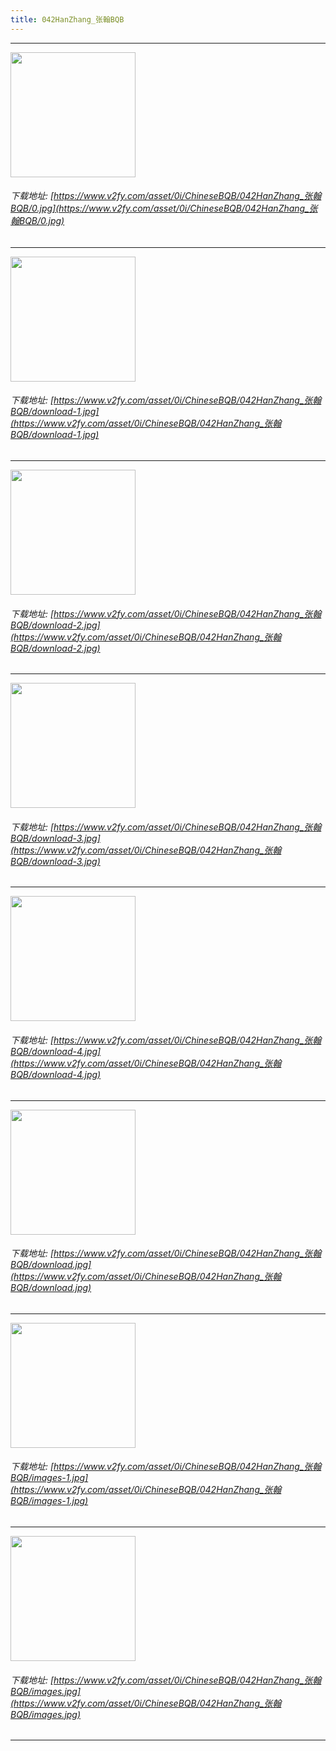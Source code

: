```yaml
---
title: 042HanZhang_张翰BQB
---
```


------

<!-- more -->

<img height='200px' style='height:200px;'  src='https://www.v2fy.com/asset/0i/ChineseBQB/042HanZhang_张翰BQB/0.jpg' data-original='https://www.v2fy.com/asset/0i/ChineseBQB/042HanZhang_张翰BQB/0.jpg' /><br/><h6>下载地址: [https://www.v2fy.com/asset/0i/ChineseBQB/042HanZhang_张翰BQB/0.jpg](https://www.v2fy.com/asset/0i/ChineseBQB/042HanZhang_张翰BQB/0.jpg)</h6><hr/><img height='200px' style='height:200px;'  src='https://www.v2fy.com/asset/0i/ChineseBQB/042HanZhang_张翰BQB/download-1.jpg' data-original='https://www.v2fy.com/asset/0i/ChineseBQB/042HanZhang_张翰BQB/download-1.jpg' /><br/><h6>下载地址: [https://www.v2fy.com/asset/0i/ChineseBQB/042HanZhang_张翰BQB/download-1.jpg](https://www.v2fy.com/asset/0i/ChineseBQB/042HanZhang_张翰BQB/download-1.jpg)</h6><hr/><img height='200px' style='height:200px;'  src='https://www.v2fy.com/asset/0i/ChineseBQB/042HanZhang_张翰BQB/download-2.jpg' data-original='https://www.v2fy.com/asset/0i/ChineseBQB/042HanZhang_张翰BQB/download-2.jpg' /><br/><h6>下载地址: [https://www.v2fy.com/asset/0i/ChineseBQB/042HanZhang_张翰BQB/download-2.jpg](https://www.v2fy.com/asset/0i/ChineseBQB/042HanZhang_张翰BQB/download-2.jpg)</h6><hr/><img height='200px' style='height:200px;'  src='https://www.v2fy.com/asset/0i/ChineseBQB/042HanZhang_张翰BQB/download-3.jpg' data-original='https://www.v2fy.com/asset/0i/ChineseBQB/042HanZhang_张翰BQB/download-3.jpg' /><br/><h6>下载地址: [https://www.v2fy.com/asset/0i/ChineseBQB/042HanZhang_张翰BQB/download-3.jpg](https://www.v2fy.com/asset/0i/ChineseBQB/042HanZhang_张翰BQB/download-3.jpg)</h6><hr/><img height='200px' style='height:200px;'  src='https://www.v2fy.com/asset/0i/ChineseBQB/042HanZhang_张翰BQB/download-4.jpg' data-original='https://www.v2fy.com/asset/0i/ChineseBQB/042HanZhang_张翰BQB/download-4.jpg' /><br/><h6>下载地址: [https://www.v2fy.com/asset/0i/ChineseBQB/042HanZhang_张翰BQB/download-4.jpg](https://www.v2fy.com/asset/0i/ChineseBQB/042HanZhang_张翰BQB/download-4.jpg)</h6><hr/><img height='200px' style='height:200px;'  src='https://www.v2fy.com/asset/0i/ChineseBQB/042HanZhang_张翰BQB/download.jpg' data-original='https://www.v2fy.com/asset/0i/ChineseBQB/042HanZhang_张翰BQB/download.jpg' /><br/><h6>下载地址: [https://www.v2fy.com/asset/0i/ChineseBQB/042HanZhang_张翰BQB/download.jpg](https://www.v2fy.com/asset/0i/ChineseBQB/042HanZhang_张翰BQB/download.jpg)</h6><hr/><img height='200px' style='height:200px;'  src='https://www.v2fy.com/asset/0i/ChineseBQB/042HanZhang_张翰BQB/images-1.jpg' data-original='https://www.v2fy.com/asset/0i/ChineseBQB/042HanZhang_张翰BQB/images-1.jpg' /><br/><h6>下载地址: [https://www.v2fy.com/asset/0i/ChineseBQB/042HanZhang_张翰BQB/images-1.jpg](https://www.v2fy.com/asset/0i/ChineseBQB/042HanZhang_张翰BQB/images-1.jpg)</h6><hr/><img height='200px' style='height:200px;'  src='https://www.v2fy.com/asset/0i/ChineseBQB/042HanZhang_张翰BQB/images.jpg' data-original='https://www.v2fy.com/asset/0i/ChineseBQB/042HanZhang_张翰BQB/images.jpg' /><br/><h6>下载地址: [https://www.v2fy.com/asset/0i/ChineseBQB/042HanZhang_张翰BQB/images.jpg](https://www.v2fy.com/asset/0i/ChineseBQB/042HanZhang_张翰BQB/images.jpg)</h6><hr/>